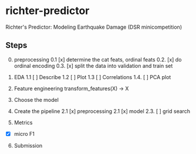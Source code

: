 # richter-predictor
Richter's Predictor: Modeling Earthquake Damage (DSR minicompetition)


## Steps

0. preprocessing
0.1 [x] determine the cat feats, ordinal feats
0.2. [x] do ordinal encoding
0.3. [x] split the data into validation and train set

1. EDA
1.1 [ ] Describe
1.2 [ ] Plot
1.3 [ ] Correlations
1.4. [ ] PCA plot

2. Feature engineering
transform_features(X) -> X

3. Choose the model

4. Create the pipeline
2.1 [x] preprocessing
2.1 [x] model
2.3. [ ] grid search

5. Metrics
- [x] micro F1

6. Submission
